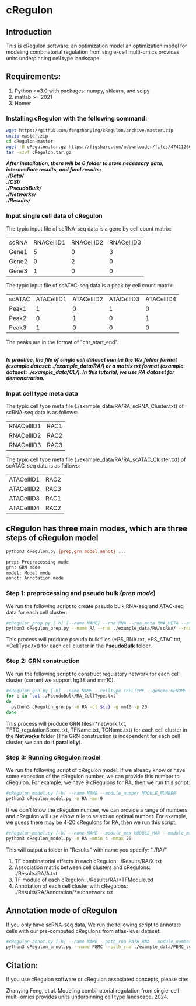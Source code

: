 # cRegulon

## Introduction
This is cRegulon software: an optimization model an optimization model for modeling combinatorial regulation from single-cell multi-omics provides units underpinning cell type landscape.
## Requirements:
1. Python >=3.0 with packages: numpy, sklearn, and scipy <br>
2. matlab >= 2021
3. Homer

### Installing cRegulon with the following command:
```bash
wget https://github.com/fengzhanying/cRegulon/archive/master.zip
unzip master.zip
cd cRegulon-master
wget -O cRegulon.tar.gz https://figshare.com/ndownloader/files/47411266
tar -xzvf cRegulon.tar.gz
```
***After installation, there will be 6 folder to store necessary data, intermediate results, and final results: <br>
./Data/<br> 
./CSI/ <br>
./PseudoBulk/<br>
./Networks/<br>
./Results/***

### Input single cell data of cRegulon
The typic input file of scRNA-seq data is a gene by cell count matrix: <br>
<table>
  <tr>
    <td>scRNA</td>
    <td>RNACellID1</td>
    <td>RNACellID2</td>
    <td>RNACellID3</td>
  </tr>
  <tr>
    <td>Gene1</td>
    <td>5</td>
    <td>0</td>
    <td>3</td>
  </tr>
  <tr>
    <td>Gene2</td>
    <td>0</td>
    <td>2</td>
    <td>0</td>
  </tr>
  <tr>
    <td>Gene3</td>
    <td>1</td>
    <td>0</td>
    <td>0</td>
  </tr>
</table>
The typic input file of scATAC-seq data is a peak by cell count matrix:
<table>
  <tr>
    <td>scATAC</td>
    <td>ATACellID1</td>
    <td>ATACellID2</td>
    <td>ATACellID3</td>
    <td>ATACellID4</td>
  </tr>
  <tr>
    <td>Peak1</td>
    <td>1</td>
    <td>0</td>
    <td>1</td>
    <td>0</td>
  </tr>
  <tr>
    <td>Peak2</td>
    <td>0</td>
    <td>1</td>
    <td>0</td>
    <td>1</td>
  </tr>
  <tr>
    <td>Peak3</td>
    <td>1</td>
    <td>0</td>
    <td>0</td>
    <td>0</td>
  </tr>
</table>
The peaks are in the format of "chr_start_end". <br>
<br>

***In practice, the file of single cell dataset can be the 10x folder format (example dataset: ./example_data/RA/) or a matrix txt format (example dataset: ./example_data/CL/). In this tutorial, we use RA dataset for demonstration.***

### Input cell type meta data
The typic cell type meta file (./example_data/RA/RA_scRNA_Cluster.txt) of scRNA-seq data is as follows: <br>
<table>
  <tr>
    <td>RNACellID1</td>
    <td>RAC1</td>
  </tr>
  <tr>
    <td>RNACellID2</td>
    <td>RAC2</td>
  </tr>
  <tr>
    <td>RNACellID3</td>
    <td>RAC3</td>
  </tr>
</table>
The typic cell type meta file (./example_data/RA/RA_scATAC_Cluster.txt) of scATAC-seq data is as follows: <br>
<table>
  <tr>
    <td>ATACellID1</td>
    <td>RAC2</td>
  </tr>
  <tr>
    <td>ATACellID2</td>
    <td>RAC3</td>
  </tr>
  <tr>
    <td>ATACellID3</td>
    <td>RAC1</td>
  </tr>
  <tr>
    <td>ATACellID4</td>
    <td>RAC2</td>
  </tr>
</table>

## cRegulon has three main modes, which are three steps of cRegulon model
```bash
python3 cRegulon.py {prep,grn,model,annot} ...

prep: Preprocessing mode
grn: GRN mode
model: Model mode
annot: Annotation mode
```
### Step 1: preprocessing and pseudo bulk (***prep mode***)
We run the following script to create pseudo bulk RNA-seq and ATAC-seq data for each cell cluster:

```bash
#cRegulon_prep.py [-h] [--name NAME] --rna RNA --rna_meta RNA_META --atac ATAC --atac_meta ATAC_META --species SPECIES (human or mouse)
python3 cRegulon_prep.py --name RA --rna ./example_data/RA/scRNA/ --rna_meta ./example_data/RA/RA_scRNA_Cluster.txt --atac ./example_data/RA/scATAC/ --atac_meta ./example_data/RA/RA_scATAC_Cluster.txt -g mouse
```
This process will produce pseudo bulk files (*PS_RNA.txt, *PS_ATAC.txt, *CellType.txt) for each cell cluster in the **PseudoBulk** folder.

### Step 2: GRN construction
We run the following script to construct regulatory network for each cell cluster (current we support hg38 and mm10):

```bash
#cRegulon_grn.py [-h] --name NAME --celltype CELLTYPE --genome GENOME --cores CORES
for c in `cat ./PseudoBulk/RA_CellType.txt`
do
  python3 cRegulon_grn.py -n RA -ct ${c} -g mm10 -p 20
done
```
This process will produce GRN files (*network.txt, TFTG_regulationScore.txt, TFName.txt, TGName.txt) for each cell cluster in the **Networks** folder (The GRN construction is independent for each cell cluster, we can do it **parallelly**).

### Step 3: Running cRegulon model
We run the following script of cRegulon model:
If we already know or have some expection of the cRegulon number, we can provide this number to cRegulon. For example, we have 9 cRegulons for RA, then we run this script:
```bash
#cRegulon_model.py [-h] --name NAME --module_number MODULE_NUMBER
python3 cRegulon_model.py -n RA -mn 9
```
If we don't know the cRegulon number, we can provide a range of numbers and cRegulon will use elbow rule to select an optimal number. For example, we guess there may be 4-20 cRegulons for RA, then we run this script:
```bash
#cRegulon_model.py [-h] --name NAME --module_max MODULE_MAX --module_min MODULE_MIN
python3 cRegulon_model.py -n RA -mmin 4 -mmax 20
```
This will output a folder in "Results" with name you specify: "./RA/" <br>
1. TF combinatorial effects in each cRegulon: ./Results/RA/X.txt <br>
2. Association matrix between cell clusters and cRegulons: ./Results/RA/A.txt <br>
3. TF module of each cRegulon: ./Results/RA/*TFModule.txt <br>
4. Annotation of each cell cluster with cRegulons: ./Results/RA/Annotation/*subnetwork.txt

## Annotation mode of cRegulon
If you only have scRNA-seq data, We run the following script to annotate cells with our pre-computed cRegulons from atlas-level dataset:
```bash
#cRegulon_annot.py [-h] --name NAME --path_rna PATH_RNA --module_number MODULE_NUMBER
python3 cRegulon_annot.py --name PBMC --path_rna ./example_data/PBMC_scRNA.txt --module_number 12
```
## Citation:
If you use cRegulon software or cRegulon associated concepts, please cite:

Zhanying Feng, et al. Modeling combinatorial regulation from single-cell multi-omics provides units underpinning cell type landscape. 2024.

